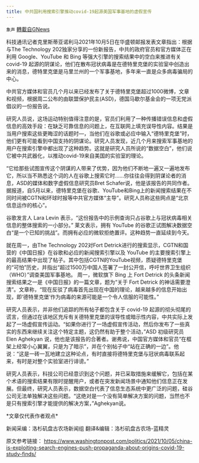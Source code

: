 ```yaml
---
title: 中共国利用搜索引擎推动covid-19起源美国军事基地的虚假宣传
---
```

`象声` [轉載自GNews](https://gnews.org/zh-hans/1578617/)

科技通讯记者克里斯蒂亚诺利马2021年10月5日在华盛顿邮报发表文章指出：根据与The Technology 202独家分享的一份新报告，中共的政府官员和官方媒体正在利用 Google、YouTube 和 Bing 等强大引擎的搜索结果中的空白来推进有关 covid-19 起源的阴谋论，他们在散布冠状病毒是在德特里克堡的实验室中创造出来的消息，德特里克堡是马里兰州的一个军事基地，多年来一直是众多病毒骗局的中心。

中共官方媒体和官员几个月以来已经发布了关于德特里克堡超过1000微博，文章和视频，根据周二公布的由联盟保护民主(ASD)，德国马歇尔基金会的一项无党派倡议的一份报告说。

研究人员说，这场运动特别值得注意的是，官员们利用了一种传播错误信息和虚假信息的高效手段：在缺乏可靠信息的问题上，在互联网上填充误导性内容。结果是当用户搜索这些更晦涩的话题时—，当他们在谷歌或必应中输入“德特里克堡”时，他们更有可能看到中国支持的阴谋论。研究人员发现，近几个月来搜索军事基地的用户在搜索引擎中都出现了这种趋势。这就是研究人员所说的“数据空白”，他们说它被中共武器化，以推动covid-19来自美国的实验室的理论。

“它给那些试图宣传这个阴谋的人带来了优势，因为他们不断地一遍又一遍地发布它，所以当不熟悉这个词的人在谷歌上搜索它时……你往往会得到阴谋论者的消息，ASD的媒体和数字虚假信息研究员Bret Schafer说，他是该报告的共同作者。 据报道，自5月以来，德特里克堡在谷歌、YouTube和Bing上的新闻搜索结果在不同时间被CGTN和环球时报等中共官方媒体“主导”。研究人员称这些网点是“北京信息运作的核心”。

谷歌发言人 Lara Levin 表示，“这份报告中的示例查询只占谷歌上与冠状病毒相关信息的整体搜索的一小部分。” 莱文表示，拥有 YouTube 的谷歌正试图解决数据空白“是一个已知的挑战”。而拥有必应的微软拒绝置评。这种趋势一直延续到今天。

就在周一，由The Technology 202对Fort Detrick进行的搜索显示，CGTN和国营的《中国日报》在谷歌和必应的新闻搜索引擎以及 YouTube 的主要搜索引擎上的最高结果中出现了帖子。其中包括CGTN的YouTube视频，质疑德特里克堡的“可怕”历史，并指出“超过1500万中国人签署了一封公开信，呼吁世界卫生组织（WHO）”调查美国军事基地。
 周一，微软旗下 Bing 上 Fort Detrick 的头条新闻搜索结果之一是《中国日报》的一篇文章，题为“关于 Fort Detrick 的神话需要澄清”。文章称，“现在反驳了病毒首先出现在中国的理论，越来越多的信息开始出现，即‘德特里克堡’作为病毒的来源可能是一个令人信服的可能性。”

研究人员表示，并非他们追踪的所有帖子都包含关于 covid-19 起源的彻头彻尾的谎言，但通过在该地区充斥有关德特里克堡的误导性或暗示性内容，中共实际上发起了一场虚假宣传运动。“如果你进行了一场虚假宣传活动，然后你发布了一些真实的东西来继续关注这个特定主题，这仍然有助于整个活动，”ASD 初级研究员Elen Aghekyan 说，他也是该报告的合著者。谢弗说，中国官方媒体和官员“在框架上经常小心翼翼，只是为了暗示”，并在个别帖子中“站在正确的一边”。他说：“这是一砖一瓦地建立这种论点，有时直接将德特里克堡与冠状病毒联系起来，有时是对整个实验室进行诽谤。”

研究人员表示，科技公司已经意识到这个问题，并已采取措施来缓解它，包括在某个术语的搜索结果有限时提醒用户，或者在突发新闻场景中通知他们信息正在发展。但最终，研究人员表示，数据空白代表了信息生态系统中更广泛的问题，硅谷公司无法单独解决这些问题。“这绝对是一个没有简单解决方案的问题，当然也不是只有搜索引擎才能提供的解决方案，”Aghekyan说。

\*文章仅代表作者观点\*

新闻采编：洛杉矶盘古农场新闻组
 翻译&编辑：洛杉矶盘古农场-蓝精灵

原文参考链接：
 https://www.washingtonpost.com/politics/2021/10/05/china-is-exploiting-search-engines-push-propaganda-about-origins-covid-19-study-finds/
